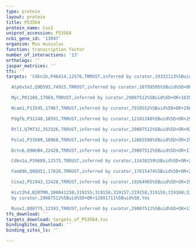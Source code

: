 ```yaml
---
type: protein
layout: protein
title: P53564
protein_name: Cux1
uniprot_accession: P53564
ncbi_gene_id: '13047'
organism: Mus musculus
function: transcription factor
number_of_interactions: '13'
orthologs: ''
jaspar_matrices: ''
tfs: ''
targets: 'Cdkn1b,P46414,12576,TRRUST,inferred by curator,19332113%5Buid%5D+OR+29087512%5Buid%5D,Yes

  Atp6v1e2,Q9D593,74915,TRRUST,inferred by curator,10799595%5Buid%5D+OR+29087512%5Buid%5D,Yes

  Myc,P01108,17869,TRRUST,inferred by curator,29087512%5Buid%5D+OR+18356167%5Buid%5D,Yes

  Ncam1,P13595,17967,TRRUST,inferred by curator,7910552%5Buid%5D+OR+29087512%5Buid%5D,Yes

  Pdgfb,P31240,18591,TRRUST,inferred by curator,12101240%5Buid%5D+OR+29087512%5Buid%5D,Yes

  Rtl1,Q7M732,353326,TRRUST,inferred by curator,29087512%5Buid%5D+OR+9218488%5Buid%5D,Yes

  Pola1,P33609,18968,TRRUST,inferred by curator,12665598%5Buid%5D+OR+29087512%5Buid%5D,Yes

  Dctn6,Q9WUB4,22428,TRRUST,inferred by curator,29087512%5Buid%5D+OR+11969263%5Buid%5D,Yes

  Cdkn1a,P39689,12575,TRRUST,inferred by curator,12438259%5Buid%5D+OR+29087512%5Buid%5D+OR+11584018%5Buid%5D,Yes

  Fam89b,Q9QUI1,17826,TRRUST,inferred by curator,17015474%5Buid%5D+OR+29087512%5Buid%5D,Yes

  Ccna2,P51943,12428,TRRUST,inferred by curator,19264965%5Buid%5D+OR+29087512%5Buid%5D,Yes

  Hist2h4,B2RTM0,100041230;319155;319156;319157;319158;319159;319160;319161;320332;326619;326620;69386;97122,TRRUST,inferred
  by curator,29087512%5Buid%5D+OR+12891711%5Buid%5D,Yes

  Runx2,Q08775,12393,TRRUST,inferred by curator,29087512%5Buid%5D+OR+17060321%5Buid%5D,Yes'
tfs_download: ''
targets_download: targets_of_P53564.tsv
bindingSites_download: ''
binding_sites_ls: ''

---
```

